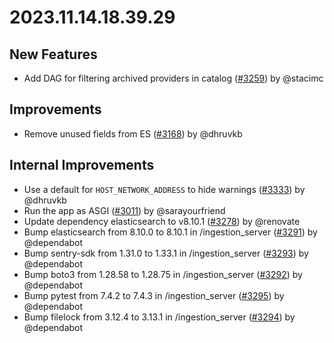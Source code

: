 # 2023.11.14.18.39.29

## New Features

- Add DAG for filtering archived providers in catalog
  ([#3259](https://github.com/WordPress/openverse/pull/3259)) by @stacimc

## Improvements

- Remove unused fields from ES
  ([#3168](https://github.com/WordPress/openverse/pull/3168)) by @dhruvkb

## Internal Improvements

- Use a default for `HOST_NETWORK_ADDRESS` to hide warnings
  ([#3333](https://github.com/WordPress/openverse/pull/3333)) by @dhruvkb
- Run the app as ASGI
  ([#3011](https://github.com/WordPress/openverse/pull/3011)) by @sarayourfriend
- Update dependency elasticsearch to v8.10.1
  ([#3278](https://github.com/WordPress/openverse/pull/3278)) by @renovate
- Bump elasticsearch from 8.10.0 to 8.10.1 in /ingestion_server
  ([#3291](https://github.com/WordPress/openverse/pull/3291)) by @dependabot
- Bump sentry-sdk from 1.31.0 to 1.33.1 in /ingestion_server
  ([#3293](https://github.com/WordPress/openverse/pull/3293)) by @dependabot
- Bump boto3 from 1.28.58 to 1.28.75 in /ingestion_server
  ([#3292](https://github.com/WordPress/openverse/pull/3292)) by @dependabot
- Bump pytest from 7.4.2 to 7.4.3 in /ingestion_server
  ([#3295](https://github.com/WordPress/openverse/pull/3295)) by @dependabot
- Bump filelock from 3.12.4 to 3.13.1 in /ingestion_server
  ([#3294](https://github.com/WordPress/openverse/pull/3294)) by @dependabot
